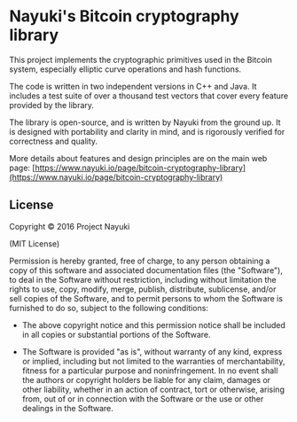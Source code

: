 Nayuki's Bitcoin cryptography library
=====================================

This project implements the cryptographic primitives used in the Bitcoin system,
especially elliptic curve operations and hash functions.

The code is written in two independent versions in C++ and Java. It includes a
test suite of over a thousand test vectors that cover every feature provided by
the library.

The library is open-source, and is written by Nayuki from the ground up. It is
designed with portability and clarity in mind, and is rigorously verified for
correctness and quality.

More details about features and design principles are on the main web page:
[https://www.nayuki.io/page/bitcoin-cryptography-library](https://www.nayuki.io/page/bitcoin-cryptography-library) 


License
-------

Copyright © 2016 Project Nayuki  

(MIT License)

Permission is hereby granted, free of charge, to any person obtaining a copy of
this software and associated documentation files (the "Software"), to deal in
the Software without restriction, including without limitation the rights to
use, copy, modify, merge, publish, distribute, sublicense, and/or sell copies of
the Software, and to permit persons to whom the Software is furnished to do so,
subject to the following conditions:

* The above copyright notice and this permission notice shall be included in
  all copies or substantial portions of the Software.

* The Software is provided "as is", without warranty of any kind, express or
  implied, including but not limited to the warranties of merchantability,
  fitness for a particular purpose and noninfringement. In no event shall the
  authors or copyright holders be liable for any claim, damages or other
  liability, whether in an action of contract, tort or otherwise, arising from,
  out of or in connection with the Software or the use or other dealings in the
  Software.
